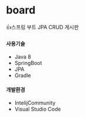 # board
:+1:스프링 부트 JPA CRUD 게시판 
#### 사용기술
+ Java 8
+ SpringBoot
+ JPA
+ Gradle

#### 개발환경
+ IntelijCommunity
+ Visual Studio Code
